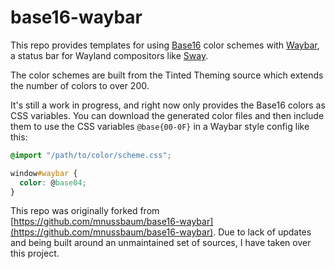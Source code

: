 # base16-waybar

This repo provides templates for using
[Base16](https://github.com/tinted-theming) color schemes with
[Waybar](https://github.com/Alexays/Waybar), a status bar for Wayland
compositors like [Sway](https://github.com/swaywm/sway).

The color schemes are built from the Tinted Theming source which extends the
number of colors to over 200.

It's still a work in progress, and right now only provides the Base16 colors as
CSS variables. You can download the generated color files and then include them
to use the CSS variables `@base{00-0F}` in a Waybar style config like this:

```css
@import "/path/to/color/scheme.css";

window#waybar {
  color: @base04;
}
```

This repo was originally forked from
[https://github.com/mnussbaum/base16-waybar](https://github.com/mnussbaum/base16-waybar).
Due to lack of updates and being built around an unmaintained set of sources, I
have taken over this project.
